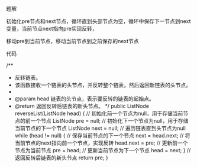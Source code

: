 题解

初始化pre节点和next节点，循环直到头部节点为空，循环中保存下一节点到next变量，当前节点next指向pre实现反转，

移动pre到当前节点，移动当前节点到之前保存的next节点

代码

/**
* 反转链表。
* 该函数接收一个链表的头节点，并反转整个链表，然后返回新链表的头节点。
*
* @param head 链表的头节点，表示要反转的链表的起始点。
* @return 返回反转后链表的新头节点。
*/
    public ListNode reverseList(ListNode head) {
       // 初始化前一个节点为null，用于存储当前节点的前一个节点
        ListNode pre = null;
      // 初始化下一个节点为null，用于存储当前节点的下一个节点
        ListNode next = null; 
       // 遍历链表直到头节点为null
        while (head != null) {
           // 保存当前节点的下一个节点
            next = head.next;
          // 将当前节点的next指向前一个节点，实现反转
            head.next = pre; 
           // 更新前一个节点为当前节点
            pre = head;
           // 更新当前节点为下一个节点
            head = next;
        }
       // 返回反转后链表的新头节点
        return pre;
    }
